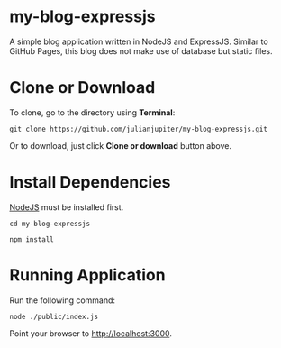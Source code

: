 # my-blog-expressjs
A simple blog application written in NodeJS and ExpressJS. Similar to GitHub Pages, this blog does not make use of database but static files.

# Clone or Download

To clone, go to the directory using **Terminal**:

`git clone https://github.com/julianjupiter/my-blog-expressjs.git`

Or to download, just click **Clone or download** button above.

# Install Dependencies

[NodeJS](https://nodejs.org) must be installed first.

`cd my-blog-expressjs`

`npm install`

# Running Application

Run the following command:

`node ./public/index.js`

Point your browser to [http://localhost:3000](http://localhost:3000).
